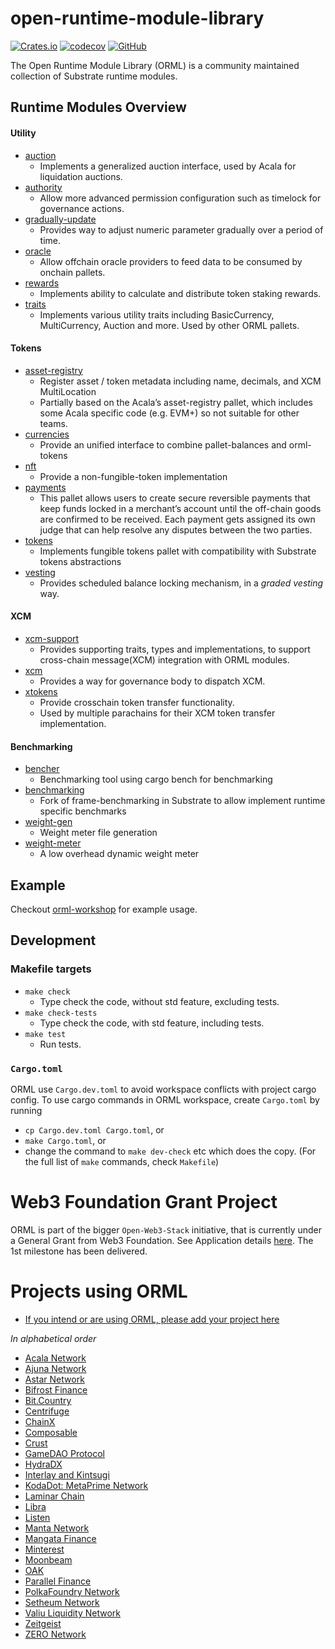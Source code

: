 # open-runtime-module-library

[![Crates.io](https://img.shields.io/crates/v/orml-tokens)](https://crates.io/search?q=orml)
[![codecov](https://codecov.io/gh/open-web3-stack/open-runtime-module-library/branch/master/graph/badge.svg?token=FZ4HZYMW9A)](https://codecov.io/gh/open-web3-stack/open-runtime-module-library)
[![GitHub](https://img.shields.io/github/license/open-web3-stack/open-runtime-module-library)](https://github.com/open-web3-stack/open-runtime-module-library/blob/master/LICENSE)

The Open Runtime Module Library (ORML) is a community maintained collection of Substrate runtime modules.

## Runtime Modules Overview

#### Utility
- [auction](https://github.com/open-web3-stack/open-runtime-module-library/tree/master/auction)
	- Implements a generalized auction interface, used by Acala for liquidation auctions.
- [authority](https://github.com/open-web3-stack/open-runtime-module-library/tree/master/authority)
	- Allow more advanced permission configuration such as timelock for governance actions.
- [gradually-update](https://github.com/open-web3-stack/open-runtime-module-library/tree/master/gradually-update)
	- Provides way to adjust numeric parameter gradually over a period of time.
- [oracle](https://github.com/open-web3-stack/open-runtime-module-library/tree/master/oracle)
	- Allow offchain oracle providers to feed data to be consumed by onchain pallets.
- [rewards](https://github.com/open-web3-stack/open-runtime-module-library/tree/master/rewards)
	- Implements ability to calculate and distribute token staking rewards.
- [traits](https://github.com/open-web3-stack/open-runtime-module-library/tree/master/traits)
	- Implements various utility traits including BasicCurrency, MultiCurrency, Auction and more. Used by other ORML pallets.

#### Tokens
- [asset-registry](https://github.com/open-web3-stack/open-runtime-module-library/tree/master/asset-registry)
	- Register asset / token metadata including name, decimals, and XCM MultiLocation
	- Partially based on the Acala’s asset-registry pallet, which includes some Acala specific code (e.g. EVM+) so not suitable for other teams.
- [currencies](https://github.com/open-web3-stack/open-runtime-module-library/tree/master/currencies)
	- Provide an unified interface to combine pallet-balances and orml-tokens
- [nft](https://github.com/open-web3-stack/open-runtime-module-library/tree/master/nft)
	- Provide a non-fungible-token implementation
- [payments](https://github.com/open-web3-stack/open-runtime-module-library/tree/master/payments)
	- This pallet allows users to create secure reversible payments that keep funds locked in a merchant’s account until the off-chain goods are confirmed to be received. Each payment gets assigned its own judge that can help resolve any disputes between the two parties.
- [tokens](https://github.com/open-web3-stack/open-runtime-module-library/tree/master/tokens)
	- Implements fungible tokens pallet with compatibility with Substrate tokens abstractions
- [vesting](https://github.com/open-web3-stack/open-runtime-module-library/tree/master/vesting)
	- Provides scheduled balance locking mechanism, in a *graded vesting* way.

#### XCM
- [xcm-support](https://github.com/open-web3-stack/open-runtime-module-library/tree/master/xcm-support)
	- Provides supporting traits, types and implementations, to support cross-chain message(XCM) integration with ORML modules.
- [xcm](https://github.com/open-web3-stack/open-runtime-module-library/tree/master/xcm)
	- Provides a way for governance body to dispatch XCM.
- [xtokens](https://github.com/open-web3-stack/open-runtime-module-library/tree/master/xtokens)
	- Provide crosschain token transfer functionality.
	- Used by multiple parachains for their XCM token transfer implementation.

#### Benchmarking
- [bencher](https://github.com/open-web3-stack/open-runtime-module-library/tree/master/bencher)
	- Benchmarking tool using cargo bench for benchmarking
- [benchmarking](https://github.com/open-web3-stack/open-runtime-module-library/tree/master/benchmarking)
	- Fork of frame-benchmarking in Substrate to allow implement runtime specific benchmarks
- [weight-gen](https://github.com/open-web3-stack/open-runtime-module-library/tree/master/weight-gen)
	- Weight meter file generation
- [weight-meter](https://github.com/open-web3-stack/open-runtime-module-library/tree/master/weight-meter)
	- A low overhead dynamic weight meter

## Example

Checkout [orml-workshop](https://github.com/xlc/orml-workshop) for example usage.

## Development

### Makefile targets

- `make check`
	- Type check the code, without std feature, excluding tests.
- `make check-tests`
	- Type check the code, with std feature, including tests.
- `make test`
	- Run tests.

### `Cargo.toml`

ORML use `Cargo.dev.toml` to avoid workspace conflicts with project cargo config. To use cargo commands in ORML workspace, create `Cargo.toml` by running

- `cp Cargo.dev.toml Cargo.toml`, or
- `make Cargo.toml`, or
- change the command to `make dev-check` etc which does the copy. (For the full list of `make` commands, check `Makefile`)

# Web3 Foundation Grant Project
ORML is part of the bigger `Open-Web3-Stack` initiative, that is currently under a General Grant from Web3 Foundation. See Application details [here](https://github.com/open-web3-stack/General-Grants-Program/blob/master/grants/speculative/open_web3_stack.md). The 1st milestone has been delivered.

# Projects using ORML
- [If you intend or are using ORML, please add your project here](https://github.com/open-web3-stack/open-runtime-module-library/edit/master/README.md)

_In alphabetical order_

- [Acala Network](https://github.com/AcalaNetwork/Acala)
- [Ajuna Network](https://github.com/ajuna-network/Ajuna)
- [Astar Network](https://github.com/AstarNetwork)
- [Bifrost Finance](https://github.com/bifrost-finance/bifrost)
- [Bit.Country](https://github.com/bit-country/Bit-Country-Blockchain)
- [Centrifuge](https://github.com/centrifuge/centrifuge-chain)
- [ChainX](https://github.com/chainx-org/ChainX)
- [Composable](https://github.com/ComposableFi/composable)
- [Crust](https://github.com/crustio/crust)
- [GameDAO Protocol](https://github.com/gamedaoco)
- [HydraDX](https://github.com/galacticcouncil/hack.HydraDX-node)
- [Interlay and Kintsugi](https://github.com/interlay/interbtc)
- [KodaDot: MetaPrime Network](https://github.com/kodadot/metaprime.network) 
- [Laminar Chain](https://github.com/laminar-protocol/laminar-chain)
- [Libra](https://github.com/atscaletech/libra)
- [Listen](https://github.com/listenofficial)
- [Manta Network](https://github.com/Manta-Network)
- [Mangata Finance](https://github.com/mangata-finance)
- [Minterest](https://github.com/minterest-finance/minterest-chain-node)
- [Moonbeam](https://github.com/PureStake/moonbeam/)
- [OAK](https://github.com/OAK-Foundation/OAK-blockchain)
- [Parallel Finance](https://github.com/parallel-finance/)
- [PolkaFoundry Network](https://github.com/PolkaFoundry)
- [Setheum Network](https://github.com/Setheum-Labs/Setheum)
- [Valiu Liquidity Network](https://github.com/valibre-org/vln-node)
- [Zeitgeist](https://github.com/zeitgeistpm/zeitgeist)
- [ZERO Network](https://github.com/playzero/subzero)

